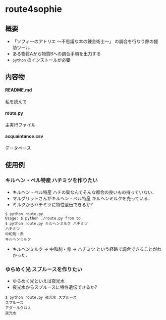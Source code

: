 # route4sophie
## 概要
- 「ソフィーのアトリエ 〜不思議な本の錬金術士〜」 の調合を行なう際の援助ツール
- ある物質Aから物質Bへの調合手順を出力する
- ``python`` のインストールが必要

## 内容物
#### README.md
私を読んで
#### route.py
主実行ファイル
#### acquaintance.csv
データベース

## 使用例
### キルヘン・ベル特産 ハチミツを作りたい
- キルヘン・ベル特産 ハチの巣なんてそんな都合の良いもの持っていない．
- マルグリットさんがキルヘン・ベル特産 キルヘンミルクを売っている．
- ミルクからハチミツに特性遺伝できるか?

```
$ python route.py
Usage: $ python ./route.py from to
$ python route.py キルヘンミルク ハチミツ
ハチミツ
中和剤・赤
キルヘンミルク
```
- キルヘンミルク → 中和剤・赤 → ハチミツ という経路で調合できることがわかった．

### ゆらめく光 スプルースを作りたい
- ゆらめく光といえば夜光水
- 夜光水からスプルースに特性遺伝できるか?

```
$ python route.py 夜光水 スプルース
スプルース
アダールクロス
夜光水
```
